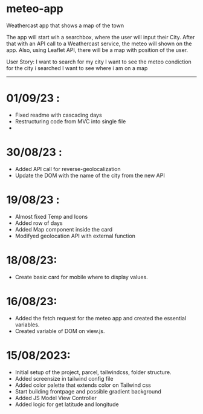 # meteo-app

Weathercast app that shows a map of the town

The app will start wih a searchbox, where the user will input their City.
After that with an API call to a Weathercast service, the meteo will shown on the app.
Also, using Leaflet API, there will be a map with position of the user.

User Story:
I want to search for my city
I want to see the meteo condiction for the city i searched
I want to see where i am on a map

---

# 01/09/23 :

- Fixed readme with cascading days
- Restructuring code from MVC into single file
-

# 30/08/23 :

- Added API call for reverse-geolocalization
- Update the DOM with the name of the city from the new API

# 19/08/23 :

- Almost fixed Temp and Icons
- Added row of days
- Added Map component inside the card
- Modifyed geolocation API with external function

# 18/08/23:

- Create basic card for mobile where to display values.

# 16/08/23:

- Added the fetch request for the meteo app and created the essential variables.
- Created variable of DOM on view.js.

# 15/08/2023:

- Initial setup of the project, parcel, tailwindcss, folder structure.
- Added screensize in tailwind config file
- Added color palette that extends color on Tailwind css
- Start building frontpage and possible gradient background
- Added JS Model View Controller
- Added logic for get latitude and longitude
